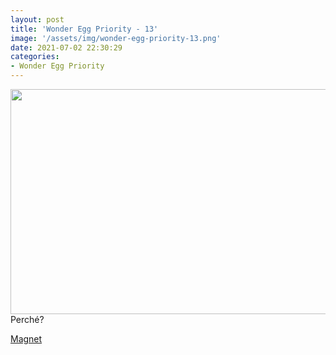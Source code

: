 ```yaml
---
layout: post
title: 'Wonder Egg Priority - 13'
image: '/assets/img/wonder-egg-priority-13.png'
date: 2021-07-02 22:30:29
categories:
- Wonder Egg Priority
---
```


<img src='{{ page.image }}' alt='' width='640' height='360'>
Perché?

<a href='magnet:?xt=urn:btih:373487233f8dd2689b1524a5ef594bd57b205776&dn=%5BOmnivium-Owari%5D%20Wonder%20Egg%20Priority%20-%2013%20%5B5EF8CCB8%5D.mkv&tr=http%3A%2F%2Fnyaa.tracker.wf%3A7777%2Fannounce&tr=udp%3A%2F%2Fopen.stealth.si%3A80%2Fannounce&tr=udp%3A%2F%2Ftracker.opentrackr.org%3A1337%2Fannounce&tr=udp%3A%2F%2Ftracker.coppersurfer.tk%3A6969%2Fannounce&tr=udp%3A%2F%2Fexodus.desync.com%3A6969%2Fannounce'>Magnet</a>